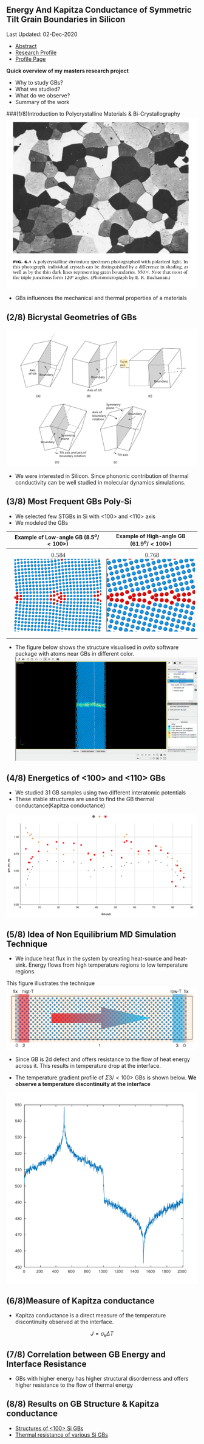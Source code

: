 ## Energy And Kapitza Conductance of Symmetric Tilt Grain Boundaries in Silicon

Last Updated: 02-Dec-2020

* [Abstract](https://scholars.iitm.ac.in/profile/ME17S300)
* [Research Profile](https://ilailabs.github.io/research-elankovanmg/)
* [Profile Page](https://ilailabs.github.io/profile-elankovanmg/docs/micron.html)

**Quick overview of my masters research project**

* Why to study GBs?
* What we studied?
* What do we observe?
* Summary of the work

###(1/8)Introduction to Polycrystalline Materials & Bi-Crystallography
![](polycrystal_01.png)

* GBs influences the mechanical and thermal properties of a materials  

## (2/8) Bicrystal Geometries of GBs

![](possible_gb_config_02.png)

* We were interested in Silicon. Since phononic contribution of thermal conductivity can be well studied in molecular dynamics simulations.

## (3/8) Most Frequent GBs Poly-Si

* We selected few STGBs in Si with <100> and <110> axis
* We modeled the GBs

| | Example of Low-angle GB ($8.5^o / <100>$) | Example of High-angle GB ($61.9^o / <100>$) |
|:--:|:-----:|:----:|
|   |![](low_angle_a.png)   | ![](high_angle_a.png) |

* The figure below shows the structure visualised in *ovito* software package with atoms near GBs in different color.
![](model_3d_ovito.png)

## (4/8) Energetics of <100> and <110> GBs

* We studied 31 GB samples using two different interatomic potentials
* These stable structures are used to find the GB thermal conductance(Kapitza conductance)

![](gbe_plot_all.png)

## (5/8) Idea of Non Equilibrium MD Simulation Technique

* We induce heat flux in the system by creating heat-source and heat-sink. Energy flows from high temperature regions to low temperature regions.

This figure illustrates the technique
![](hot_cold_region_sketch_03.png)

* Since GB is 2d defect and offers resistance to the flow of heat energy across it. This results in temperature drop at the interface.

* The temperature gradient profile of $\Sigma 3 / <100>$ GBs is shown below. **We observe a temperature discontinuity at the interface**

![](resistance_a.png)

## (6/8)Measure of Kapitza conductance

* Kapitza conductance is a direct measure of the temperature discontinuity observed at the interface.

$$J=\sigma_k \Delta T$$

## (7/8) Correlation between GB Energy and Interface Resistance

* GBs with higher energy has higher structural disorderness and offers higher resistance to the flow of thermal energy

## (8/8) Results on GB Structure & Kapitza conductance

* [Structures of <100> Si GBs](gbe_kap_results.pdf)
* [Thermal resistance of various Si GBs](gbe_str_results.pdf)

